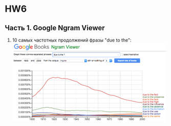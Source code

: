 # HW6
## Часть 1. Google Ngram Viewer

1. 10 самых частотных продолжений фразы "due to the":
![](https://github.com/barchukstacy/hw6/blob/master/hw6_1%20(due%20to%20the*).png)

